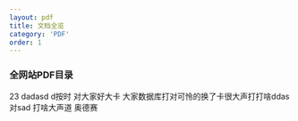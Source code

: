 ```yaml
---
layout: pdf
title: 文档全览
category: 'PDF'
order: 1
---
```


### 全网站PDF目录

23
dadasd
d按时
对大家好大卡
大家数据库打对可怜的换了卡很大声打打啥ddas对sad
 打啥大声道 奥德赛





